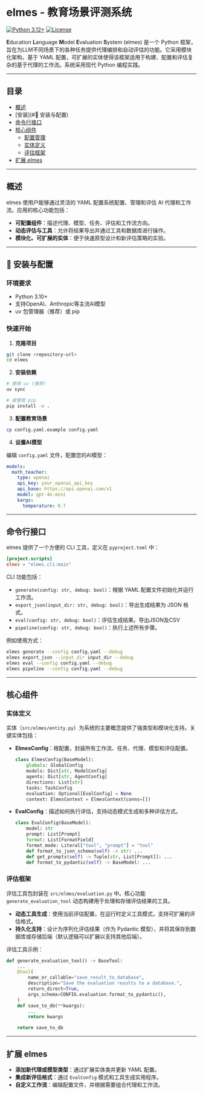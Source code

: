 # elmes - 教育场景评测系统

[![Python 3.12+](https://img.shields.io/badge/python-3.12+-blue.svg)](https://www.python.org/downloads/)
[![License](https://img.shields.io/badge/license-MIT-green.svg)](LICENSE)


**E**ducation **L**anguage **M**odel **E**valuation **S**ystem (elmes) 是一个 Python 框架，旨在为LLM不同场景下的各种任务提供代理编排和自动评估的功能。它采用模块化架构，基于 YAML 配置，可扩展的实体使得该框架适用于构建、配置和评估复杂的基于代理的工作流。系统采用现代 Python 编程实践。

---

## 目录

- [概述](#概述)
- [安装](#🔧 安装与配置)
- [命令行接口](#命令行接口)
- [核心组件](#核心组件)
  - [配置管理](#配置管理)
  - [实体定义](#实体定义)
  - [评估框架](#评估框架)
- [扩展 elmes](#扩展-elmes)
---

## 概述

elmes 使用户能够通过灵活的 YAML 配置系统配置、管理和评估 AI 代理和工作流。应用的核心功能包括：

- **可配置组件**：描述代理、模型、任务、评估和工作流方向。
- **动态评估与工具**：允许将结果导出并通过工具和数据库进行操作。
- **模块化、可扩展的实体**：便于快速原型设计和新评估策略的实验。
---

## 🔧 安装与配置

### 环境要求

- Python 3.10+
- 支持OpenAI、Anthropic等主流AI模型
- uv 包管理器（推荐）或 pip

### 快速开始

1. **克隆项目**
```bash
git clone <repository-url>
cd elmes
```

2. **安装依赖**
```bash
# 使用 uv (推荐)
uv sync

# 或使用 pip
pip install -e .
```

3. **配置教育场景**
```bash
cp config.yaml.example config.yaml
```

4. **设置AI模型**

编辑 `config.yaml` 文件，配置您的AI模型：

```yaml
models:
  math_teacher:
    type: openai
    api_key: your_openai_api_key
    api_base: https://api.openai.com/v1
    model: gpt-4o-mini
    kargs:
      temperature: 0.7
```


---

## 命令行接口

elmes 提供了一个方便的 CLI 工具，定义在 `pyproject.toml` 中：
```toml
[project.scripts]
elmes = "elmes.cli:main"
```

CLI 功能包括：

- `generate(config: str, debug: bool)`：根据 YAML 配置文件初始化并运行工作流。
- `export_json(input_dir: str, debug: bool)`：导出生成结果为 JSON 格式。
- `eval(config: str, debug: bool)`：评估生成结果。导出JSON及CSV
- `pipeline(config: str, debug: bool)`：执行上述所有步骤。

例如使用方式：
```bash
elmes generate --config config.yaml --debug
elmes export_json --input_dir input_dir --debug
elmes eval --config config.yaml --debug 
elmes pipeline --config config.yaml --debug 
```

---

## 核心组件

### 实体定义

实体（`src/elmes/entity.py`）为系统的主要概念提供了强类型和模块化支持。关键实体包括：

- **ElmesConfig**：根配置，封装所有工作流、任务、代理、模型和评估配置。

    ```python
    class ElmesConfig(BaseModel):
        globals: GlobalConfig
        models: Dict[str, ModelConfig]
        agents: Dict[str, AgentConfig]
        directions: List[str]
        tasks: TaskConfig
        evaluation: Optional[EvalConfig] = None
        context: ElmesContext = ElmesContext(conns=[])
    ```

- **EvalConfig**：描述如何执行评估，支持动态模式生成和多种评估方式。

    ```python
    class EvalConfig(BaseModel):
        model: str
        prompt: List[Prompt]
        format: List[FormatField]
        format_mode: Literal["tool", "prompt"] = "tool"
        def format_to_json_schema(self) -> str: ...
        def get_prompts(self) -> Tuple[str, List[Prompt]]: ...
        def format_to_pydantic(self) -> BaseModel: ...
    ```

### 评估框架

评估工具包封装在 `src/elmes/evaluation.py` 中。核心功能 `generate_evaluation_tool` 动态构建用于处理和存储评估结果的工具。

- **动态工具生成**：使用当前评估配置，在运行时定义工具模式，支持可扩展的评估格式。
- **持久化支持**：设计为序列化评估结果（作为 Pydantic 模型），并将其保存到数据库或存储后端（默认逻辑可以扩展以支持其他后端）。

评估工具示例：

```python
def generate_evaluation_tool() -> BaseTool:
    ...
    @tool(
        name_or_callable="save_result_to_database",
        description="Save the evaluation results to a database.",
        return_direct=True,
        args_schema=CONFIG.evaluation.format_to_pydantic(),
    )
    def save_to_db(**kwargs):
        ...
        return kwargs

    return save_to_db
```

---

## 扩展 elmes

- **添加新代理或模型类型**：通过扩展实体类并更新 YAML 配置。
- **集成新评估格式**：通过 `EvalConfig` 模式和工具生成实用程序。
- **自定义工作流**：编辑配置文件，并根据需要组合代理和工作流。

